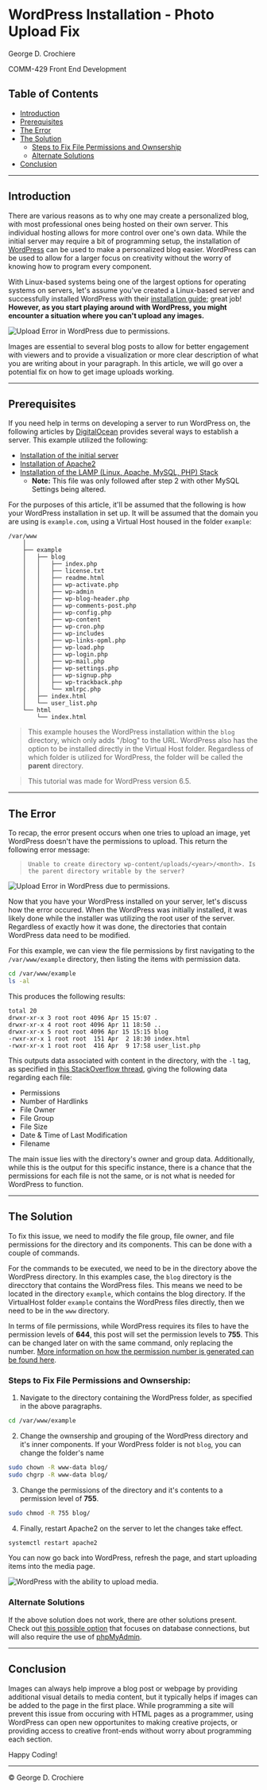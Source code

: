<link rel="stylesheet" href="https://unpkg.com/bamboo.css/dist/dark.min.css">
<link rel="stylesheet" href="./src/css/styles.css">
<script src="./src/js/syntaxHighlight.js" defer></script>

# WordPress Installation - Photo Upload Fix
George D. Crochiere

COMM-429 Front End Development

## Table of Contents
- [Introduction](#intro)
- [Prerequisites](#prereq)
- [The Error](#error)
- [The Solution](#fix)
    - [Steps to Fix File Permissions and Ownsership](#fix-steps)
    - [Alternate Solutions](#fix-alt)
- [Conclusion](#conclude)

___

<a name="intro"></a>

## Introduction
There are various reasons as to why one may create a personalized blog, with most professional ones being hosted on their own server. This individual hosting allows for more control over one's own data. While the initial server may require a bit of programming setup, the installation of [WordPress](https://wordpress.org/) can be used to make a personalized blog easier. WordPress can be used to allow for a larger focus on creativity without the worry of knowing how to program every component.

With Linux-based systems being one of the largest options for operating systems on servers, let's assume you've created a Linux-based server and successfully installed WordPress with their [installation guide](https://developer.wordpress.org/advanced-administration/before-install/howto-install/); great job! **However, as you start playing around with WordPress, you might encounter a situation where you can't upload any images.**

![Upload Error in WordPress due to permissions.](./src/images/ErrorWP.png)

Images are essential to several blog posts to allow for better engagement with viewers and to provide a visualization or more clear description of what you are writing about in your paragraph. In this article, we will go over a potential fix on how to get image uploads working.

___

<a name="prereq"></a>

## Prerequisites
If you need help in terms on developing a server to run WordPress on, the following articles by [DigitalOcean](https://www.digitalocean.com/) provides several ways to establish a server. This example utilized the following:

- [Installation of the initial server](https://www.digitalocean.com/community/tutorials/initial-server-setup-with-ubuntu-22-04)
- [Installation of Apache2](https://www.digitalocean.com/community/tutorials/how-to-install-the-apache-web-server-on-ubuntu-22-04)
- [Installation of the LAMP (Linux, Apache, MySQL, PHP) Stack](https://www.digitalocean.com/community/tutorials/how-to-install-linux-apache-mysql-php-lamp-stack-on-ubuntu-22-04)
    - **Note:** This file was only followed after step 2 with other MySQL Settings being altered.

For the purposes of this article, it'll be assumed that the following is how your WordPress installation in set up. It will be assumed that the domain you are using is ```example.com```, using a Virtual Host housed in the folder ```example```:

```
/var/www
    │
    ├── example
    │   ├── blog
    │   │   ├── index.php
    │   │   ├── license.txt
    │   │   ├── readme.html
    │   │   ├── wp-activate.php
    │   │   ├── wp-admin
    │   │   ├── wp-blog-header.php
    │   │   ├── wp-comments-post.php
    │   │   ├── wp-config.php
    │   │   ├── wp-content
    │   │   ├── wp-cron.php
    │   │   ├── wp-includes
    │   │   ├── wp-links-opml.php
    │   │   ├── wp-load.php
    │   │   ├── wp-login.php
    │   │   ├── wp-mail.php
    │   │   ├── wp-settings.php
    │   │   ├── wp-signup.php
    │   │   ├── wp-trackback.php
    │   │   └── xmlrpc.php
    │   ├── index.html
    │   └── user_list.php
    └── html
        └── index.html
```

>This example houses the WordPress installation within the ```blog``` directory, which only adds "/blog" to the URL. WordPress also has the option to be installed directly in the Virtual Host folder. Regardless of which folder is utilized for WordPress, the folder will be called the **parent** directory.

>This tutorial was made for WordPress version 6.5.

___

<a name="error"></a>

## The Error
To recap, the error present occurs when one tries to upload an image, yet WordPress doesn't have the permissions to upload. This return the following error message:

>`Unable to create directory wp-content/uploads/<year>/<month>. Is the parent directory writable by the server?`

![Upload Error in WordPress due to permissions.](./src/images/ErrorWP.png)

Now that you have your WordPress installed on your server, let's discuss how the error occured. When the WordPress was initially installed, it was likely done while the installer was utilizing the root user of the server. Regardless of exactly how it was done, the directories that contain WordPress data need to be modified.

For this example, we can view the file permissions by first navigating to the ```/var/www/example``` directory, then listing the items with permission data.

```bash
cd /var/www/example
ls -al
```

This produces the following results:
```
total 20
drwxr-xr-x 3 root root 4096 Apr 15 15:07 .
drwxr-xr-x 4 root root 4096 Apr 11 18:50 ..
drwxr-xr-x 5 root root 4096 Apr 15 15:15 blog
-rwxr-xr-x 1 root root  151 Apr  2 18:30 index.html
-rwxr-xr-x 1 root root  416 Apr  9 17:58 user_list.php
```

This outputs data associated with content in the directory, with the ```-l``` tag, as specified in [this StackOverflow thread](https://stackoverflow.com/questions/22086175/understanding-ls-output), giving the following data regarding each file:

- Permissions
- Number of Hardlinks
- File Owner
- File Group
- File Size
- Date & Time of Last Modification
- Filename

The main issue lies with the directory's owner and group data. Additionally, while this is the output for this specific instance, there is a chance that the permissions for each file is not the same, or is not what is needed for WordPress to function.

___

<a name="fix"></a>

## The Solution
To fix this issue, we need to modify the file group, file owner, and file permissions for the directory and its components. This can be done with a couple of commands.

For the commands to be executed, we need to be in the directory above the WordPress directory. In this examples case, the ```blog``` directory is the direcctory that contains the WordPress files. This means we need to be located in the directory ```example```, which contains the blog directory. If the VirtualHost folder ```example``` contains the WordPress files directly, then we need to be in the ```www``` directory.

In terms of file permissions, while WordPress requires its files to have the permission levels of **644**, this post will set the permission levels to **755**. This can be changed later on with the same command, only replacing the number. [More information on how the permission number is generated can be found here](https://www.theserverside.com/blog/Coffee-Talk-Java-News-Stories-and-Opinions/how-permissions-chmod-with-numbers-command-explained-777-rwx-unix).

<a name="fix-steps"></a>

### Steps to Fix File Permissions and Ownsership:
1. Navigate to the directory containing the WordPress folder, as specified in the above paragraphs.

```bash
cd /var/www/example
```

2. Change the ownsership and grouping of the WordPress directory and it's inner components. If your WordPress folder is not ```blog```, you can change the folder's name

```bash
sudo chown -R www-data blog/
sudo chgrp -R www-data blog/
```

3. Change the permissions of the directory and it's contents to a permission level of **755**.

```bash
sudo chmod -R 755 blog/
```

4. Finally, restart Apache2 on the server to let the changes take effect.

```bash
systemctl restart apache2
```

You can now go back into WordPress, refresh the page, and start uploading items into the media page.

![WordPress with the ability to upload media.](./src/images/SuccessWP.png)

<a name="fix-alt"></a>

### Alternate Solutions
If the above solution does not work, there are other solutions present. Check out [this possible option](https://wp-me.com/fix-unable-to-create-directory-wp-content-uploads-is-its-parent-directory-writable-by-the-server/) that focuses on database connections, but will also require the use of [phpMyAdmin](https://www.phpmyadmin.net/).

___

<a name="conclude"></a>

## Conclusion
Images can always help improve a blog post or webpage by providing additional visual details to media content, but it typically helps if images can be added to the page in the first place. While programming a site will prevent this issue from occuring with HTML pages as a programmer, using WordPress can open new opportunites to making creative projects, or providing access to creative front-ends without worry about programming each section.

Happy Coding!

___

&copy; George D. Crochiere
